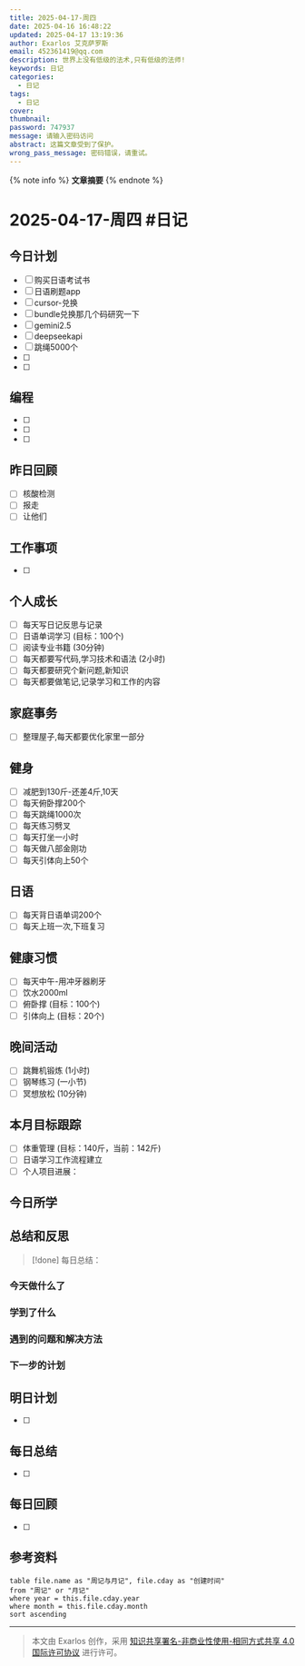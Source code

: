 ```yaml
---
title: 2025-04-17-周四
date: 2025-04-16 16:48:22
updated: 2025-04-17 13:19:36
author: Exarlos 艾克萨罗斯
email: 452361419@qq.com
description: 世界上没有低级的法术,只有低级的法师!
keywords: 日记
categories:
  - 日记
tags:
  - 日记
cover: 
thumbnail: 
password: 747937
message: 请输入密码访问
abstract: 这篇文章受到了保护。
wrong_pass_message: 密码错误，请重试。
---
```


<!-- 在此处添加文章摘要 -->
{% note info %}
**文章摘要**
{% endnote %}

<!-- more -->

# 2025-04-17-周四 #日记 

## 今日计划
- [ ] 购买日语考试书
- [ ] 日语刷题app
- [ ] cursor-兑换
- [ ] bundle兑换那几个码研究一下
- [ ] gemini2.5
- [ ] deepseekapi
- [ ] 跳绳5000个
- [ ] 
- [ ] 

## 编程

- [ ] 
- [ ] 
- [ ] 
## 昨日回顾
<!-- 昨天未完成的工作和需要继续的事项 -->

- [ ] 核酸检测
- [ ] 报走
- [ ] 让他们

## 工作事项
<!-- 工作相关的任务和记录 -->
- [ ] 

## 个人成长
<!-- 学习和自我提升相关的活动 -->
- [ ] 每天写日记反思与记录
- [ ] 日语单词学习 (目标：100个)
- [ ] 阅读专业书籍 (30分钟)
- [ ] 每天都要写代码,学习技术和语法 (2小时)
- [ ] 每天都要研究个新问题,新知识
- [ ] 每天都要做笔记,记录学习和工作的内容

## 家庭事务
- [ ] 整理屋子,每天都要优化家里一部分

## 健身
- [ ] 减肥到130斤-还差4斤,10天
- [ ] 每天俯卧撑200个
- [ ] 每天跳绳1000次
- [ ] 每天练习劈叉
- [ ] 每天打坐一小时
- [ ] 每天做八部金刚功
- [ ] 每天引体向上50个

## 日语
- [ ] 每天背日语单词200个
- [ ] 每天上班一次,下班复习

## 健康习惯
- [ ] 每天中午-用冲牙器刷牙
- [ ] 饮水2000ml
- [ ] 俯卧撑 (目标：100个)
- [ ] 引体向上 (目标：20个)

## 晚间活动
- [ ] 跳舞机锻炼 (1小时)
- [ ] 钢琴练习 (一小节)
- [ ] 冥想放松 (10分钟)

## 本月目标跟踪
- [ ] 体重管理 (目标：140斤，当前：142斤)
- [ ] 日语学习工作流程建立
- [ ] 个人项目进展：

## 今日所学
<!-- 记录今天学到的新知识、技能或见解 -->

## 总结和反思
>[!done] 每日总结：

### 今天做什么了

### 学到了什么

### 遇到的问题和解决方法

### 下一步的计划

## 明日计划
- [ ]

## 每日总结
- [ ]


## 每日回顾
- [ ]

## 参考资料



<!-- 月记和周记查询 -->
```dataview
table file.name as "周记与月记", file.cday as "创建时间"
from "周记" or "月记"
where year = this.file.cday.year
where month = this.file.cday.month
sort ascending
```




---
> 本文由 Exarlos 创作，采用 [知识共享署名-非商业性使用-相同方式共享 4.0 国际许可协议](http://creativecommons.org/licenses/by-nc-sa/4.0/) 进行许可。

<!-- Obsidian 元数据 (不会影响 Hexo 解析) -->
<!-- 
创建时间: 2025-04-16-星期三 16:48 
year: 2025
month: 04
week: 16
day: 17
-->